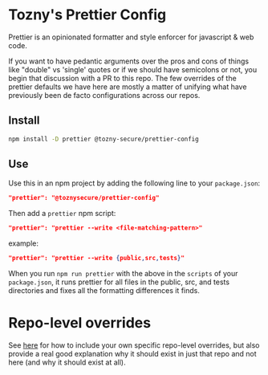 # Tozny's Prettier Config
Prettier is an opinionated formatter and style enforcer for javascript & web code.

If you want to have pedantic arguments over the pros and cons of things like "double" vs 'single' quotes or if we should have semicolons or not, you begin that discussion with a PR to this repo. The few overrides of the prettier defaults we have here are mostly a matter of unifying what have previously been de facto configurations across our repos.

## Install
```bash
npm install -D prettier @tozny-secure/prettier-config
```

## Use
Use this in an npm project by adding the following line to your `package.json`:
```json
"prettier": "@toznysecure/prettier-config"
```

Then add a `prettier` npm script:
```json
"prettier": "prettier --write <file-matching-pattern>"
```

example:
```json
"prettier": "prettier --write {public,src,tests}"
```
When you run `npm run prettier` with the above in the `scripts` of your `package.json`, it runs prettier for all files in the public, src, and tests directories and fixes all the formatting differences it finds.

# Repo-level overrides
See [here](https://prettier.io/docs/en/configuration.html#sharing-configurations) for how to include your own specific repo-level overrides, but also provide a real good explanation why it should exist in just that repo and not here (and why it should exist at all).
